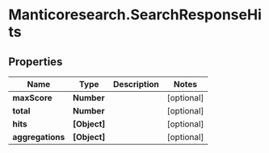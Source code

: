 # Manticoresearch.SearchResponseHits

## Properties

Name | Type | Description | Notes
------------ | ------------- | ------------- | -------------
**maxScore** | **Number** |  | [optional] 
**total** | **Number** |  | [optional] 
**hits** | **[Object]** |  | [optional] 
**aggregations** | **[Object]** |  | [optional] 


